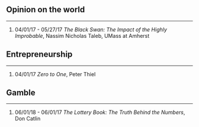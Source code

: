 ## Opinion on the world 
---
1. 04/01/17 - 05/27/17 *The Black Swan: The Impact of the Highly Improbable*, Nassim Nicholas Taleb, UMass at Amherst

## Entrepreneurship 
---
1. 04/01/17 *Zero to One*, Peter Thiel    

## Gamble 
---
1. 06/01/18 - 06/01/17 *The Lottery Book: The Truth Behind the Numbers*, Don Catlin
